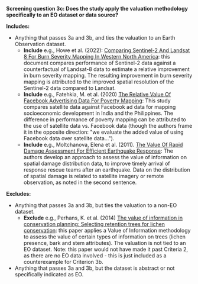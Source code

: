 **Screening question 3c: Does the study apply the valuation methodology specifically to an EO dataset or data source?**

**Includes:**

* Anything that passes 3a and 3b, and ties the valuation to an Earth Observation dataset.
    * **Include** e.g., Howe et al. (2022): [Comparing Sentinel-2 And Landsat 8 For Burn Severity Mapping In Western North America](https://www.mdpi.com/2072-4292/14/20/5249): this document compares performance of Sentinel-2 data against a counterfactual of Landsat-8 data to estimate a relative improvement in burn severity mapping.  The resulting improvement in burn severity mapping is attributed to the improved spatial resolution of the Sentinel-2 data compared to Landsat.
    * **Include** e.g., Fatehkia, M. et al. (2020) [The Relative Value Of Facebook Advertising Data For Poverty Mapping](https://ojs.aaai.org/index.php/ICWSM/article/view/7361): This study compares satellite data against Facebook ad data for mapping socioeconomic development in India and the Philippines.  The difference in performance of poverty mapping can be attributed to the use of satellite data vs. Facebook data (though the authors frame it in the opposite direction: "we evaluate the added value of using Facebook data over satellite data...").
    * **Include** e.g., Moltchanova, Elena et al. (2011). [The Value Of Rapid Damage Assessment For Efficient Earthquake Response](https://www.sciencedirect.com/science/article/pii/S0925753511000786): The authors develop an approach to assess the value of information on spatial damage distribution data, to improve timely arrival of response rescue teams after an earthquake.  Data on the distribution of spatial damage is related to satellite imagery or remote observation, as noted in the second sentence.


**Excludes:**

* Anything that passes 3a and 3b, but ties the valuation to a non-EO dataset.
    * **Exclude** e.g., Perhans, K. et al. (2014) [The value of information in conservation planning: Selecting retention trees for lichen conservation](https://www.sciencedirect.com/science/article/pii/S037811271400022X): this paper applies a Value of Information methodology to assess the value of certain types of information on trees (lichen presence, bark and stem attributes).  The valuation is not tied to an EO dataset.  Note: this paper would not have made it past Criteria 2, as there are no EO data involved - this is just included as a counterexample for Criterion 3b.
* Anything that passes 3a and 3b, but the dataset is abstract or not specifically indicated as EO.

